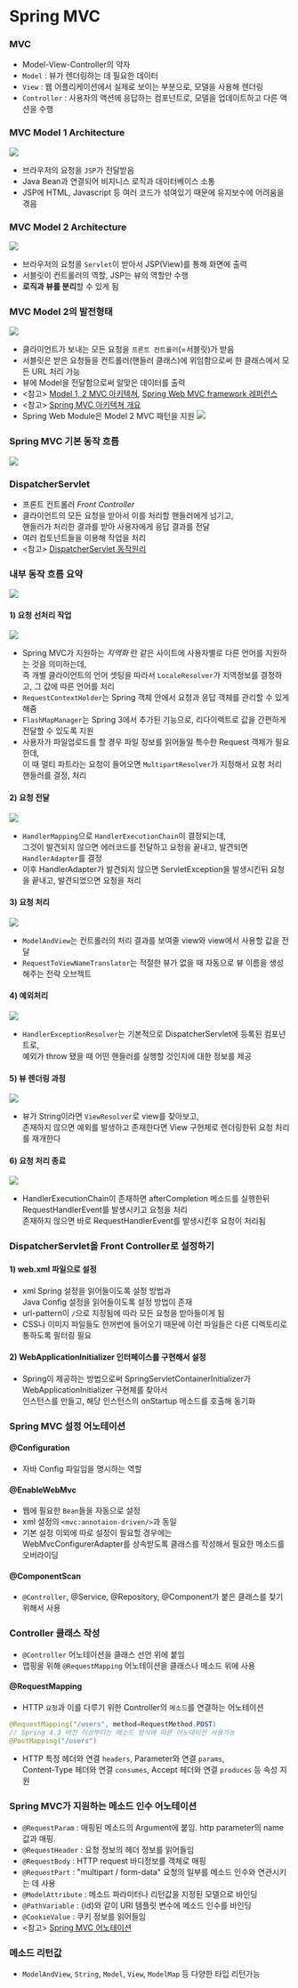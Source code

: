 # Spring MVC

### MVC
- Model-View-Controller의 약자
- `Model` : 뷰가 렌더링하는 데 필요한 데이터
- `View` : 웹 어플리케이션에서 실제로 보이는 부분으로, 모델을 사용해 렌더링
- `Controller` : 사용자의 액션에 응답하는 컴포넌트로, 모델을 업데이트하고 다른 액션을 수행

### MVC Model 1 Architecture

![](https://cphinf.pstatic.net/mooc/20180219_180/1519003368125BcfqV_PNG/1.png)

- 브라우저의 요청을 `JSP`가 전달받음
- Java Bean과 연결되어 비지니스 로직과 데이터베이스 소통
- JSP에 HTML, Javascript 등 여러 코드가 섞여있기 때문에 유지보수에 어려움을 겪음

### MVC Model 2 Architecture

![](https://cphinf.pstatic.net/mooc/20180219_65/1519003382079lUcI5_PNG/2.png)

- 브라우저의 요청을 `Servlet`이 받아서 JSP(View)를 통해 화면에 출력
- 서블릿이 컨트롤러의 역할, JSP는 뷰의 역할만 수행
- **로직과 뷰를 분리**할 수 있게 됨

### MVC Model 2의 발전형태

![](https://cphinf.pstatic.net/mooc/20180219_149/15190034013354diDI_PNG/3.png)

- 클라이언트가 보내는 모든 요청을 `프론트 컨트롤러`(=서블릿)가 받음
- 서블릿은 받은 요청들을 컨트롤러(핸들러 클래스)에 위임함으로써 한 클래스에서 모든 URL 처리 가능
- 뷰에 Model을 전달함으로써 알맞은 데이터를 출력
- <참고> [Model 1, 2 MVC 아키텍쳐](https://www.javatpoint.com/model-1-and-model-2-mvc-architecture), [Spring Web MVC framework 레퍼런스](https://docs.spring.io/spring/docs/3.2.x/spring-framework-reference/html/mvc.html)
- <참고> [Spring MVC 아키텍쳐 개요](https://terasolunaorg.github.io/guideline/1.0.1.RELEASE/en/Overview/SpringMVCOverview.html)
- Spring Web Module은 Model 2 MVC 패턴을 지원
![](https://cphinf.pstatic.net/mooc/20180219_73/1519003417760TqmnB_PNG/4.png)

### Spring MVC 기본 동작 흐름

![](https://cphinf.pstatic.net/mooc/20180219_116/1519003779294ejdEx_PNG/1.png)

### DispatcherServlet
- 프론트 컨트롤러 _Front Controller_
- 클라이언트의 모든 요청을 받아서 이를 처리할 핸들러에게 넘기고,\
핸들러가 처리한 결과를 받아 사용자에게 응답 결과를 전달
- 여러 컴토넌트들을 이용해 작업을 처리
- <참고> [DispatcherServlet 동작원리](https://jess-m.tistory.com/15)

### 내부 동작 흐름 요약
![](https://cphinf.pstatic.net/mooc/20180219_281/1519003870301bOehw_PNG/2.png)

#### 1) 요청 선처리 작업

![](https://cphinf.pstatic.net/mooc/20180219_91/1519003885824QT31y_PNG/3.png)

- Spring MVC가 지원하는 _지역화_ 란 같은 사이트에 사용자별로 다른 언어를 지원하는 것을 의미하는데,\
즉 개별 클라이언트의 언어 셋팅을 따라서 `LocaleResolver`가 지역정보를 결정하고, 그 값에 따른 언어를 처리
- `RequestContextHolder`는 Spring 객체 안에서 요청과 응답 객체를 관리할 수 있게 해줌
- `FlashMapManager`는 Spring 3에서 추가된 기능으로, 리다이렉트로 값을 간편하게 전달할 수 있도록 지원
- 사용자가 파일업로드를 할 경우 파일 정보를 읽어들일 특수한 Request 객체가 필요한데,\
이 때 멀티 파트라는 요청이 들어오면 `MultipartResolver`가 지정해서 요청 처리 핸들러를 결정, 처리

#### 2) 요청 전달
![](https://cphinf.pstatic.net/mooc/20180219_20/1519003954110F9wyd_PNG/4.png)
- `HandlerMapping`으로 `HandlerExecutionChain`이 결정되는데, \
그것이 발견되지 않으면 에러코드를 전달하고 요청을 끝내고, 발견되면 `HandlerAdapter`를 결정
- 이후 HandlerAdapter가 발견되지 않으면 ServletException을 발생시킨뒤 요청을 끝내고, 발견되었으면 요청을 처리

#### 3) 요청 처리
![](https://cphinf.pstatic.net/mooc/20180219_167/1519004040926yL8eC_PNG/5.png)
- `ModelAndView`는 컨트롤러의 처리 결과를 보여줄 view와 view에서 사용할 값을 전달
- `RequestToViewNameTranslator`는 적절한 뷰가 없을 때 자동으로 뷰 이름을 생성해주는 전략 오브젝트

#### 4) 예외처리
![](https://cphinf.pstatic.net/mooc/20180219_26/1519004078279fGdRP_PNG/6.png)
- `HandlerExceptionResolver`는 기본적으로 DispatcherServlet에 등록된 컴포넌트로,\
예외가 throw 됐을 때 어떤 핸들러를 실행할 것인지에 대한 정보를 제공

#### 5) 뷰 렌더링 과정
![](https://cphinf.pstatic.net/mooc/20180219_66/1519004113425TanBR_PNG/7.png)
- 뷰가 String이라면 `ViewResolver`로 view를 찾아보고, \
존재하지 않으면 예외를 발생하고 존재한다면 View 구현체로 렌더링한뒤 요청 처리를 재개한다

#### 6) 요청 처리 종료
![](https://cphinf.pstatic.net/mooc/20180219_296/1519004150778ofOPV_PNG/8.png)
- HandlerExecutionChain이 존재하면 afterCompletion 메소드를 실행한뒤 RequestHandlerEvent를 발생시키고 요청을 처리\
존재하지 않으면 바로 RequestHandlerEvent를 발생시킨후 요청이 처리됨


### DispatcherServlet을 Front Controller로 설정하기

#### 1) web.xml 파일으로 설정
- xml Spring 설정을 읽어들이도록 설정 방법과\
Java Config 설정을 읽어들이도록 설정 방법이 존재
- url-pattern이 `/`으로 지정됨에 따라 모든 요청을 받아들이게 됨
- CSS나 이미지 파일들도 한꺼번에 들어오기 때문에 이런 파일들은 다른 디렉토리로 통하도록 필터링 필요

#### 2) WebApplicationInitializer 인터페이스를 구현해서 설정
- Spring이 제공하는 방법으로써 SpringServletContainerInitializer가 WebApplicationInitializer 구현체를 찾아서\
인스턴스를 만들고, 해당 인스턴스의 onStartup 메소드를 호출해 동기화

### Spring MVC 설정 어노테이션
#### @Configuration
- 자바 Config 파일임을 명시하는 역할

#### @EnableWebMvc
- 웹에 필요한 `Bean`들을 자동으로 설정
- xml 설정의 `<mvc:annotaion-driven/>`과 동일
- 기본 설정 이외에 따로 설정이 필요할 경우에는\
WebMvcConfigurerAdapter를 상속받도록 클래스를 작성해서 필요한 메소드를 오버라이딩

#### @ComponentScan
- `@Controller`, @Service, @Repository, @Component가 붙은 클래스를 찾기 위해서 사용

### Controller 클래스 작성
- `@Controller` 어노테이션을 클래스 선언 위에 붙임
- 맵핑을 위해 `@RequestMapping` 어노테이션을 클래스나 메소드 위에 사용

#### @RequestMapping
- HTTP `요청`과 이를 다루기 위한 Controller의 `메소드`를 연결하는 어노테이션
```java
@RequestMapping("/users", method=RequestMethod.POST)
// Spring 4.3 버전 이상부터는 메소드 방식에 따른 어노테이션 사용가능
@PostMapping("/users")
```
- HTTP 특정 헤더와 연결 `headers`, Parameter와 연결 `params`,\
Content-Type 헤더와 연결 `consumes`, Accept 헤더와 연결 `produces` 등 속성 지원

### Spring MVC가 지원하는 메소드 인수 어노테이션
- `@RequestParam` : 매핑된 메소드의 Argument에 붙임. http parameter의 name값과 매핑.
- `@RequestHeader` : 요청 정보의 헤더 정보를 읽어들임
- `@RequestBody` : HTTP request 바디정보를 객체로 매핑
- `@RequestPart` : "multipart / form-data" 요청의 일부를 메소드 인수와 연관시키는 데 사용
- `@ModelAttribute` : 메소드 파라미터나 리턴값을 지정된 모델으로 바인딩
- `@PathVariable` : {id}와 같이 URI 템플릿 변수에 메소드 인수를 바인딩
- `@CookieValue` : 쿠키 정보를 읽어들임
- <참고> [Spring MVC 어노테이션](https://www.javadevjournal.com/spring-mvc/spring-mvc-annotations/)

### 메소드 리턴값
- `ModelAndView`, `String`, `Model`, `View`, `ModelMap` 등 다양한 타입 리턴가능